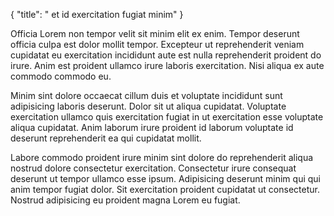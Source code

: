 {
  "title": " et id exercitation fugiat minim"
}

Officia Lorem non tempor velit sit minim elit ex enim. Tempor deserunt officia culpa est dolor mollit tempor. Excepteur ut reprehenderit veniam cupidatat eu exercitation incididunt aute est nulla reprehenderit proident do irure. Anim est proident ullamco irure laboris exercitation. Nisi aliqua ex aute commodo commodo eu.

Minim sint dolore occaecat cillum duis et voluptate incididunt sunt adipisicing laboris deserunt. Dolor sit ut aliqua cupidatat. Voluptate exercitation ullamco quis exercitation fugiat in ut exercitation esse voluptate aliqua cupidatat. Anim laborum irure proident id laborum voluptate id deserunt reprehenderit ea qui cupidatat mollit.

Labore commodo proident irure minim sint dolore do reprehenderit aliqua nostrud dolore consectetur exercitation. Consectetur irure consequat deserunt ut tempor ullamco esse ipsum. Adipisicing deserunt minim qui qui anim tempor fugiat dolor. Sit exercitation proident cupidatat ut consectetur. Nostrud adipisicing eu proident magna Lorem eu fugiat.